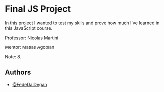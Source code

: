 # Final JS Project

In this project I wanted to test my skills and prove how much I've learned in this JavaScript course.

Professor: Nicolas Martini

Mentor: Matias Agobian

Note: 8.

## Authors

- [@FedeDalDegan](https://github.com/FedeDalDegan)